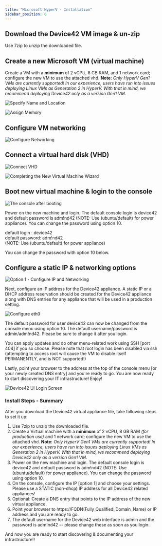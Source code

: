 ```yaml
---
title: "Microsoft HyperV - Installation"
sidebar_position: 6
---
```


## Download the Device42 VM image & un-zip

Use 7zip to unzip the downloaded file.

## Create a new Microsoft VM (virtual machine)

Create a VM with a **minimum** of 2 vCPU, 8 GB RAM, and 1 network card; configure the new VM to use the attached vhd. **Note:** _Only HyperV Gen1 VMs are currently supported! In our experience, users have run into issues deploying Linux VMs as Generation 2 in HyperV. With that in mind, we recommend deploying Device42 only as a version Gen1 VM._

![Specify Name and Location](/assets/images/wpid6173-Here_are_step_1_in_pictures.png) 

![Assign Memory](/assets/images/wpid6174-media_1326982807001.png)

## Configure VM networking

![Configure Networking](/assets/images/wpid6175-media_1326982843209.png)

## Connect a virtual hard disk (VHD)

![Connect VHD](/assets/images/wpid6176-media_1326982909744.png)

![Completing the New Virtual Machine Wizard](/assets/images/wpid6177-media_1326982925110.png)

## Boot new virtual machine & login to the console

![The console after booting](/assets/images/wpid6180-media_1418268180177.png)

Power on the new machine and login. The default console login is device42 and default password is adm!nd42 (NOTE: Use (ubuntu/default) for power appliance). You can change the password using option 10.

default login : device42  
default password: adm!nd42  
(NOTE: Use (ubuntu/default) for power appliance)

You can change the password with option 10 below.

## Configure a static IP & networking options

![Option 1 - Configure IP and Networking](/assets/images/wpid6181-media_1338939233735.png)

Next, configure an IP address for the Device42 appliance. A static IP or a DHCP address reservation should be created for the Device42 appliance along with DNS entries for any appliance that will be used in a production setting.

![Configure eth0](/assets/images/wpid6178-media_1338939254095.png)

The default password for user device42 can now be changed from the console menu using option 10. The default username/password is admin/adm!nd42. Please be sure to change it after you login.

You can apply updates and do other menu-related work using SSH \[port 404\] if you so choose. Please note that root login has been disabled via ssh (attempting to access root will cause the VM to disable itself PERMANENTLY, and is NOT supported!)

Lastly, point your browser to the address at the top of the console menu \[or your newly created DNS entry\] and you're ready to go. You are now ready to start discovering your IT infrastructure! Enjoy!

![Device42 UI Login Screen](/assets/images/d42_UI-LOGIN_SCREEN.png)

### Install Steps - Summary

After you download the Device42 virtual appliance file, take following steps to set it up:

1. Use 7zip to unzip the downloaded file.
2. Create a Virtual machine with a **minimum** of 2 vCPU, 8 GB RAM _(for production use)_ and 1 network card; configure the new VM to use the attached vhd. **Note:** _Only HyperV Gen1 VMs are currently supported! In our experience, users have run into issues deploying Linux VMs as Generation 2 in HyperV. With that in mind, we recommend deploying Device42 only as a version Gen1 VM._
3. Power on the new machine and login. The default console login is device42 and default password is adm!nd42 (NOTE: Use (ubuntu/default) for power appliance). You can change the password using option 10.
4. On the console, configure the IP \[option 1\] and choose your settings. Please use a STATIC (non-dhcp) IP address for all Device42 related appliances!
5. Optional: Create a DNS entry that points to the IP address of the new virtual appliance.
6. Point your browser to https://FQDN(Fully\_Qualified\_Domain\_Name) or IP address and you are ready to go.
7. The default username for the Device42 web interface is admin and the password is adm!nd42 -- please change these as soon as you login.

And now you are ready to start discovering & documenting your infrastructure!!
